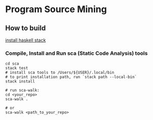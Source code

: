# Program Source Mining

## How to build

[install haskell stack](https://docs.haskellstack.org/en/stable/install_and_upgrade/)

### Compile, Install and Run sca (Static Code Analysis) tools

```shell
cd sca
stack test
# install sca tools to /Users/${USER}/.local/bin
# to print installation path, run `stack path --local-bin`
stack install

# run sca-walk:
cd <your_repo>
sca-walk .

# or
sca-walk <path_to_your_repo>
```
